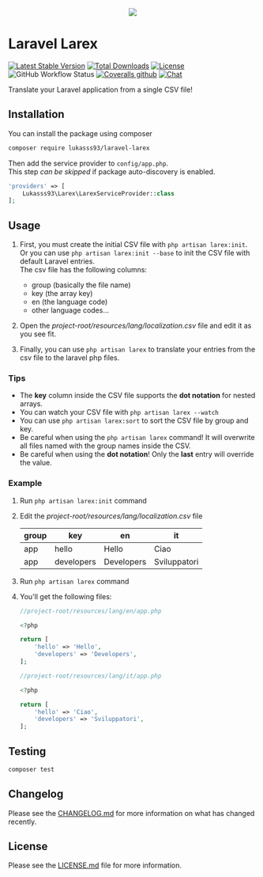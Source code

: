 <center>
<img src="https://i.imgur.com/CddZo0R.png"/>
</center>

# Laravel Larex
[![Latest Stable Version](https://poser.pugx.org/lukasss93/laravel-larex/v/stable)](https://packagist.org/packages/lukasss93/laravel-larex)
[![Total Downloads](https://poser.pugx.org/lukasss93/laravel-larex/downloads)](https://packagist.org/packages/lukasss93/laravel-larex)
[![License](https://poser.pugx.org/lukasss93/laravel-larex/license)](https://packagist.org/packages/lukasss93/laravel-larex)
![GitHub Workflow Status](https://img.shields.io/github/workflow/status/Lukasss93/laravel-larex/run-tests)
[![Coveralls github](https://img.shields.io/coveralls/github/Lukasss93/laravel-larex)](https://coveralls.io/github/Lukasss93/laravel-larex)
[![Chat](https://img.shields.io/badge/chat-on%20telegram-blue)](https://t.me/Lukasss93)

Translate your Laravel application from a single CSV file!

## Installation
You can install the package using composer

```bash
composer require lukasss93/laravel-larex  
```

Then add the service provider to `config/app.php`.  
This step *can be skipped* if package auto-discovery is enabled.

```php
'providers' => [
    Lukasss93\Larex\LarexServiceProvider::class
];
```

## Usage
1. First, you must create the initial CSV file with `php artisan larex:init`.<br>
   Or you can use `php artisan larex:init --base` to init the CSV file with default Laravel entries.<br>
   The csv file has the following columns:
   * group (basically the file name)
   * key (the array key)
   * en (the language code)
   * other language codes...
   
2. Open the *project-root/resources/lang/localization.csv* file and edit it as you see fit.

3. Finally, you can use `php artisan larex` to translate your entries from the csv file to the laravel php files.

### Tips
* The **key** column inside the CSV file supports the **dot notation** for nested arrays.
* You can watch your CSV file with `php artisan larex --watch`
* You can use `php artisan larex:sort` to sort the CSV file by group and key.
* Be careful when using the `php artisan larex` command! It will overwrite all files named with the group names inside the CSV.
* Be careful when using the **dot notation**! Only the **last** entry will override the value.

### Example
1. Run `php artisan larex:init` command
2. Edit the *project-root/resources/lang/localization.csv* file

   | group | key | en | it |
   |---|---|---|---|
   | app | hello | Hello | Ciao |
   | app | developers | Developers | Sviluppatori |
   
3. Run `php artisan larex` command
4. You'll get the following files:
   ```php
   //project-root/resources/lang/en/app.php
   
   <?php
   
   return [
       'hello' => 'Hello',
       'developers' => 'Developers',
   ];
   
   //project-root/resources/lang/it/app.php
   
   <?php
   
   return [
       'hello' => 'Ciao',
       'developers' => 'Sviluppatori',
   ];
   ```

## Testing
```bash
composer test
```

## Changelog
Please see the [CHANGELOG.md](https://github.com/Lukasss93/laravel-larex/blob/master/CHANGELOG.md) for more information on what has changed recently.

## License
Please see the [LICENSE.md](https://github.com/Lukasss93/laravel-larex/blob/master/LICENSE.md) file for more information.

